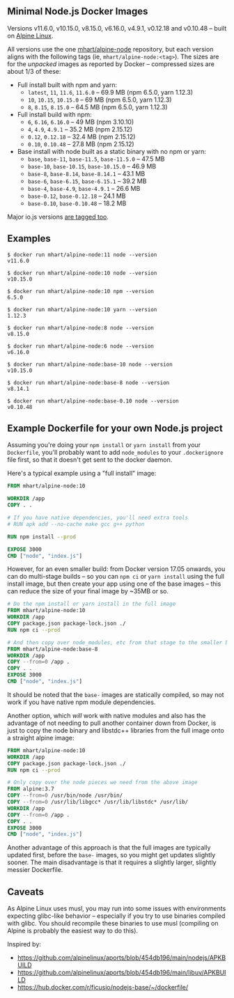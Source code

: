 Minimal Node.js Docker Images
-----------------------------

Versions v11.6.0, v10.15.0, v8.15.0, v6.16.0, v4.9.1, v0.12.18 and v0.10.48 –
built on [Alpine Linux](https://alpinelinux.org/).

All versions use the one [mhart/alpine-node](https://hub.docker.com/r/mhart/alpine-node/) repository,
but each version aligns with the following tags (ie, `mhart/alpine-node:<tag>`). The sizes are for the
*unpacked* images as reported by Docker – compressed sizes are about 1/3 of these:

- Full install built with npm and yarn:
  - `latest`, `11`, `11.6`, `11.6.0` – 69.9 MB (npm 6.5.0, yarn 1.12.3)
  - `10`, `10.15`, `10.15.0` – 69 MB (npm 6.5.0, yarn 1.12.3)
  - `8`, `8.15`, `8.15.0` – 64.5 MB (npm 6.5.0, yarn 1.12.3)
- Full install build with npm:
  - `6`, `6.16`, `6.16.0` – 49 MB (npm 3.10.10)
  - `4`, `4.9`, `4.9.1` – 35.2 MB (npm 2.15.12)
  - `0.12`, `0.12.18` – 32.4 MB (npm 2.15.12)
  - `0.10`, `0.10.48` – 27.8 MB (npm 2.15.12)
- Base install with node built as a static binary with no npm or yarn:
  - `base`, `base-11`, `base-11.5`, `base-11.5.0` – 47.5 MB
  - `base-10`, `base-10.15`, `base-10.15.0` – 46.9 MB
  - `base-8`, `base-8.14`, `base-8.14.1` – 43.1 MB
  - `base-6`, `base-6.15`, `base-6.15.1` – 39.2 MB
  - `base-4`, `base-4.9`, `base-4.9.1` – 26.6 MB
  - `base-0.12`, `base-0.12.18` – 24.1 MB
  - `base-0.10`, `base-0.10.48` – 18.2 MB

Major io.js versions [are tagged too](https://hub.docker.com/r/mhart/alpine-node/tags/).

Examples
--------

```console
$ docker run mhart/alpine-node:11 node --version
v11.6.0

$ docker run mhart/alpine-node:10 node --version
v10.15.0

$ docker run mhart/alpine-node:10 npm --version
6.5.0

$ docker run mhart/alpine-node:10 yarn --version
1.12.3

$ docker run mhart/alpine-node:8 node --version
v8.15.0

$ docker run mhart/alpine-node:6 node --version
v6.16.0

$ docker run mhart/alpine-node:base-10 node --version
v10.15.0

$ docker run mhart/alpine-node:base-8 node --version
v8.14.1

$ docker run mhart/alpine-node:base-0.10 node --version
v0.10.48
```

Example Dockerfile for your own Node.js project
-----------------------------------------------

Assuming you're doing your `npm install` or `yarn install` from your
`Dockerfile`, you'll probably want to add `node_modules` to your
`.dockerignore` file first, so that it doesn't get sent to the docker daemon.

Here's a typical example using a "full install" image:

```Dockerfile
FROM mhart/alpine-node:10

WORKDIR /app
COPY . .

# If you have native dependencies, you'll need extra tools
# RUN apk add --no-cache make gcc g++ python

RUN npm install --prod

EXPOSE 3000
CMD ["node", "index.js"]
```

However, for an even smaller build: from Docker version 17.05 onwards, you can
do multi-stage builds – so you can `npm ci` or `yarn install` using the
full install image, but then create your app using one of the base images –
this can reduce the size of your final image by ~35MB or so.

```Dockerfile
# Do the npm install or yarn install in the full image
FROM mhart/alpine-node:10
WORKDIR /app
COPY package.json package-lock.json ./
RUN npm ci --prod

# And then copy over node_modules, etc from that stage to the smaller base image
FROM mhart/alpine-node:base-8
WORKDIR /app
COPY --from=0 /app .
COPY . .
EXPOSE 3000
CMD ["node", "index.js"]
```

It should be noted that the `base-` images are statically compiled, so may not
work if you have native npm module dependencies.

Another option, which *will* work with native modules and also has the advantage
of not needing to pull another container down from Docker, is just to copy the
node binary and libstdc++ libraries from the full image onto a straight alpine
image:

```Dockerfile
FROM mhart/alpine-node:10
WORKDIR /app
COPY package.json package-lock.json ./
RUN npm ci --prod

# Only copy over the node pieces we need from the above image
FROM alpine:3.7
COPY --from=0 /usr/bin/node /usr/bin/
COPY --from=0 /usr/lib/libgcc* /usr/lib/libstdc* /usr/lib/
WORKDIR /app
COPY --from=0 /app .
COPY . .
EXPOSE 3000
CMD ["node", "index.js"]
```

Another advantage of this approach is that the full images are typically
updated first, before the `base-` images, so you might get updates slightly
sooner. The main disadvantage is that it requires a slightly larger, slightly
messier Dockerfile.

Caveats
-------

As Alpine Linux uses musl, you may run into some issues with environments
expecting glibc-like behavior – especially if you try to use binaries compiled
with glibc. You should recompile these binaries to use musl (compiling on
Alpine is probably the easiest way to do this).

Inspired by:

- https://github.com/alpinelinux/aports/blob/454db196/main/nodejs/APKBUILD
- https://github.com/alpinelinux/aports/blob/454db196/main/libuv/APKBUILD
- https://hub.docker.com/r/ficusio/nodejs-base/~/dockerfile/
